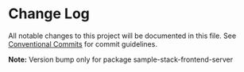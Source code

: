 # Change Log

All notable changes to this project will be documented in this file.
See [Conventional Commits](https://conventionalcommits.org) for commit guidelines.



**Note:** Version bump only for package sample-stack-frontend-server

